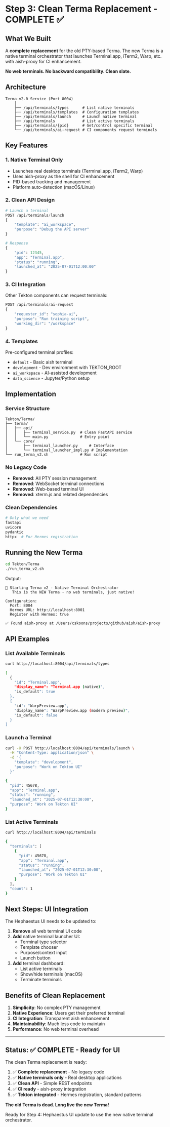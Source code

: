 # Step 3: Clean Terma Replacement - COMPLETE ✅

## What We Built

A **complete replacement** for the old PTY-based Terma. The new Terma is a native terminal orchestrator that launches Terminal.app, iTerm2, Warp, etc. with aish-proxy for CI enhancement. 

**No web terminals. No backward compatibility. Clean slate.**

## Architecture

```
Terma v2.0 Service (Port 8004)
    │
    ├── /api/terminals/types      # List native terminals
    ├── /api/terminals/templates  # Configuration templates
    ├── /api/terminals/launch     # Launch native terminal
    ├── /api/terminals            # List active terminals
    ├── /api/terminals/{pid}      # Get/control specific terminal
    └── /api/terminals/ai-request # CI components request terminals
```

## Key Features

### 1. Native Terminal Only
- Launches real desktop terminals (Terminal.app, iTerm2, Warp)
- Uses aish-proxy as the shell for CI enhancement
- PID-based tracking and management
- Platform auto-detection (macOS/Linux)

### 2. Clean API Design
```python
# Launch a terminal
POST /api/terminals/launch
{
    "template": "ai_workspace",
    "purpose": "Debug the API server"
}

# Response
{
    "pid": 12345,
    "app": "Terminal.app",
    "status": "running",
    "launched_at": "2025-07-01T12:00:00"
}
```

### 3. CI Integration
Other Tekton components can request terminals:
```python
POST /api/terminals/ai-request
{
    "requester_id": "sophia-ai",
    "purpose": "Run training script",
    "working_dir": "/workspace"
}
```

### 4. Templates
Pre-configured terminal profiles:
- `default` - Basic aish terminal
- `development` - Dev environment with TEKTON_ROOT
- `ai_workspace` - AI-assisted development
- `data_science` - Jupyter/Python setup

## Implementation

### Service Structure
```
Tekton/Terma/
├── terma/
│   ├── api/
│   │   ├── terminal_service.py  # Clean FastAPI service
│   │   └── main.py              # Entry point
│   └── core/
│       ├── terminal_launcher.py     # Interface
│       └── terminal_launcher_impl.py # Implementation
└── run_terma_v2.sh              # Run script
```

### No Legacy Code
- **Removed**: All PTY session management
- **Removed**: WebSocket terminal connections
- **Removed**: Web-based terminal UI
- **Removed**: xterm.js and related dependencies

### Clean Dependencies
```python
# Only what we need
fastapi
uvicorn
pydantic
httpx  # For Hermes registration
```

## Running the New Terma

```bash
cd Tekton/Terma
./run_terma_v2.sh
```

Output:
```
🚀 Starting Terma v2 - Native Terminal Orchestrator
   This is the NEW Terma - no web terminals, just native!

Configuration:
  Port: 8004
  Hermes URL: http://localhost:8001
  Register with Hermes: true

✅ Found aish-proxy at /Users/cskoons/projects/github/aish/aish-proxy
```

## API Examples

### List Available Terminals
```bash
curl http://localhost:8004/api/terminals/types

[
  {
    "id": "Terminal.app",
    "display_name": "Terminal.app (native)",
    "is_default": true
  },
  {
    "id": "WarpPreview.app",
    "display_name": "WarpPreview.app (modern preview)",
    "is_default": false
  }
]
```

### Launch a Terminal
```bash
curl -X POST http://localhost:8004/api/terminals/launch \
  -H "Content-Type: application/json" \
  -d '{
    "template": "development",
    "purpose": "Work on Tekton UI"
  }'

{
  "pid": 45678,
  "app": "Terminal.app",
  "status": "running",
  "launched_at": "2025-07-01T12:30:00",
  "purpose": "Work on Tekton UI"
}
```

### List Active Terminals
```bash
curl http://localhost:8004/api/terminals

{
  "terminals": [
    {
      "pid": 45678,
      "app": "Terminal.app",
      "status": "running",
      "launched_at": "2025-07-01T12:30:00",
      "purpose": "Work on Tekton UI"
    }
  ],
  "count": 1
}
```

## Next Steps: UI Integration

The Hephaestus UI needs to be updated to:

1. **Remove** all web terminal UI code
2. **Add** native terminal launcher UI:
   - Terminal type selector
   - Template chooser
   - Purpose/context input
   - Launch button
3. **Add** terminal dashboard:
   - List active terminals
   - Show/hide terminals (macOS)
   - Terminate terminals

## Benefits of Clean Replacement

1. **Simplicity**: No complex PTY management
2. **Native Experience**: Users get their preferred terminal
3. **CI Integration**: Transparent aish enhancement
4. **Maintainability**: Much less code to maintain
5. **Performance**: No web terminal overhead

---

## Status: ✅ COMPLETE - Ready for UI

The clean Terma replacement is ready:

1. ✅ **Complete replacement** - No legacy code
2. ✅ **Native terminals only** - Real desktop applications
3. ✅ **Clean API** - Simple REST endpoints
4. ✅ **CI ready** - aish-proxy integration
5. ✅ **Tekton integrated** - Hermes registration, standard patterns

**The old Terma is dead. Long live the new Terma!**

Ready for Step 4: Hephaestus UI update to use the new native terminal orchestrator.
